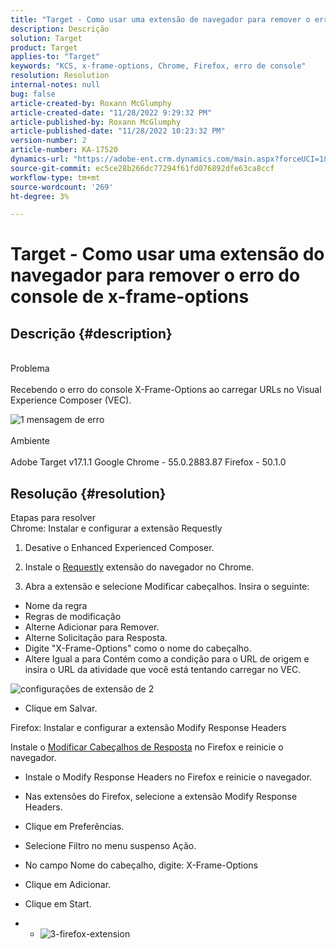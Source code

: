 ```yaml
---
title: "Target - Como usar uma extensão de navegador para remover o erro de console de x-frame-options"
description: Descrição
solution: Target
product: Target
applies-to: "Target"
keywords: "KCS, x-frame-options, Chrome, Firefox, erro de console"
resolution: Resolution
internal-notes: null
bug: false
article-created-by: Roxann McGlumphy
article-created-date: "11/28/2022 9:29:32 PM"
article-published-by: Roxann McGlumphy
article-published-date: "11/28/2022 10:23:32 PM"
version-number: 2
article-number: KA-17520
dynamics-url: "https://adobe-ent.crm.dynamics.com/main.aspx?forceUCI=1&pagetype=entityrecord&etn=knowledgearticle&id=c93221b9-636f-ed11-9561-6045bd006079"
source-git-commit: ec5ce28b266dc77294f61fd076892dfe63ca8ccf
workflow-type: tm+mt
source-wordcount: '269'
ht-degree: 3%

---
```


# Target - Como usar uma extensão do navegador para remover o erro do console de x-frame-options

## Descrição {#description}

<br>Problema<br><br>
Recebendo o erro do console X-Frame-Options ao carregar URLs no Visual Experience Composer (VEC).

![1 mensagem de erro](https://helpx.adobe.com/content/dam/help/en/target/kb/how-to-use-a-browser-extension-to-remove-x-frame-options-console/jcr%3acontent/main-pars/image/1-errormessage.jpg "1 mensagem de erro")
<br><br>Ambiente<br><br>
Adobe Target v17.1.1 Google Chrome - 55.0.2883.87 Firefox - 50.1.0




## Resolução {#resolution}

Etapas para resolver<br>
Chrome: Instalar e configurar a extensão Requestly

1. Desative o Enhanced Experienced Composer.

2. Instale o [Requestly](https://chrome.google.com/webstore/detail/requestly/mdnleldcmiljblolnjhpnblkcekpdkpa?hl=en) extensão do navegador no Chrome.

3. Abra a extensão e selecione Modificar cabeçalhos. Insira o seguinte:

- Nome da regra
- Regras de modificação
- Alterne Adicionar para Remover.
- Alterne Solicitação para Resposta.
- Digite &quot;X-Frame-Options&quot; como o nome do cabeçalho.
- Altere Igual a para Contém como a condição para o URL de origem e insira o URL da atividade que você está tentando carregar no VEC.

![configurações de extensão de 2](https://helpx.adobe.com/content/dam/help/en/target/kb/how-to-use-a-browser-extension-to-remove-x-frame-options-console/jcr%3acontent/main-pars/procedure/proc_par/step_2/step_par/image/2-extension-settings.png "configurações de extensão de 2")
- Clique em Salvar.




Firefox: Instalar e configurar a extensão Modify Response Headers

Instale o [Modificar Cabeçalhos de Resposta](https://addons.mozilla.org/en-us/firefox/addon/modify-response-headers/) no Firefox e reinicie o navegador.

- Instale o Modify Response Headers no Firefox e reinicie o navegador.
- Nas extensões do Firefox, selecione a extensão Modify Response Headers.
- Clique em Preferências.
- Selecione Filtro no menu suspenso Ação.
- No campo Nome do cabeçalho, digite: X-Frame-Options
- Clique em Adicionar.
- Clique em Start.


- 
   - ![3-firefox-extension](https://helpx.adobe.com/content/dam/help/en/target/kb/how-to-use-a-browser-extension-to-remove-x-frame-options-console/jcr%3acontent/main-pars/procedure_1532616470/proc_par/step_1817832849/step_par/image/3-firefox-extension.png "3-firefox-extension")



